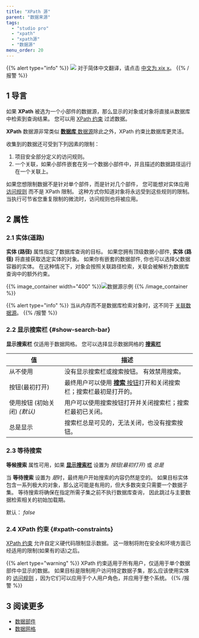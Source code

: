 ```yaml
---
title: "XPath 源"
parent: "数据来源"
tags:
  - "studio pro"
  - "xpath"
  - "xpath源"
  - "数据源"
menu_order: 20
---
```


{{% alert type="info" %}}
<img src="attachments/chinese-translation/china.png" style="display: inline-block; margin: 0" /> 对于简体中文翻译，请点击 [中文为 xix x](https://cdn.mendix.tencent-cloud.com/documentation/refguide8/xpath-source.pdf)。
{{% /报警 %}}

## 1 导言

如果 **XPath** 被选为一个小部件的数据源，那么显示的对象或对象将直接从数据库中检索到查询结果。 您可以用 [XPath 约束](#xpath-constraints) 过滤数据。

**XPath** 数据源非常类似 [**数据库** 数据源](database-source)除此之外，XPath 约束比数据库更灵活。

收集到的数据还可受到下列因素的限制：

1. 项目安全部分定义的访问规则。
2. 一个关联，如果小部件嵌套在另一个数据小部件中，并且描述的数据路径运行在一个关联上。

如果您想限制数据不是针对单个部件，而是针对几个部件， 您可能想对实体应用 [访问规则](access-rules) 而不是 XPath 限制。 这种方式你知道对象将永远受到这些规则的限制。 当执行可节省您重复限制的微流时，访问规则也将被应用。

## 2 属性

### 2.1 实体(道路)

**实体 (路径)** 属性指定了数据库查询的目标。 如果您拥有顶级数据小部件, **实体 (路径)** 将直接获取选定实体的对象。 如果你有嵌套的数据部件, 你也可以选择父数据容器的实体。 在这种情况下，对象会按照关联路径检索，关联会被解析为数据库查询中的额外约束。

{{% image_container width="400" %}}![数据源示例](attachments/data-widgets/data-source-example.png)
{{% /image_container %}}

{{% alert type="info" %}}
当从内存而不是数据库检索对象时，这不同于 [关联数据源](association-source)。
{{% /报警 %}}

### 2.2 显示搜索栏 {#show-search-bar}

**显示搜索栏** 仅适用于数据网格。 您可以选择显示数据网格的 **[搜索栏](search-bar)**

| 值                   | 描述                                                                 |
| ------------------- | ------------------------------------------------------------------ |
| 从不使用                | 没有显示搜索栏或搜索按钮。 有效禁用搜索。                                              |
| 按钮(最初打开)            | 最终用户可以使用 [**搜索** 按钮](control-bar#search-button)打开和关闭搜索栏；搜索栏最初是打开的。 |
| 使用按钮 (初始关闭)  *(默认)* | 用户可以使用搜索按钮打开并关闭搜索栏；搜索栏最初已关闭。                                       |
| 总是显示                | 搜索栏总是可见的，无法关闭，也没有搜索按钮。                                             |

### 2.3 等待搜索

**等候搜索** 属性可用，如果 **[显示搜索栏](#show-search-bar)** 设置为 *按钮(最初打开)* 或 *总是*

当 **等待搜索** 设置为 *是*时，最终用户开始搜索的内容仍然是空的。 如果目标实体包含一系列极大的对象，那么这可能是有用的，但大多数突变只需要一个数据子集。 等待搜索将确保在指定所需子集之前不执行数据库查询， 因此跳过与主要数据检索相关的初始加载期。

默认： *false*

### 2.4 XPath 约束 {#xpath-constraints}

[XPath 约束](xpath-constraints) 允许自定义硬代码限制显示数据。 这一限制将附在安全和环境方面已经适用的限制(如果有的话)之后。

{{% alert type="warning" %}}
XPath 约束适用于所有用户，仅适用于单个数据部件中显示的数据。 如果目标是限制用户访问特定数据子集，那么应该使用实体的 [访问规则](access-rules) ，因为它们可以应用于个人用户角色，并应用于整个系统。
{{% /报警 %}}

## 3 阅读更多

* [数据部件](data-widgets)
* [数据网格](数据网格)

